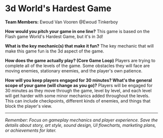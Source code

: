 # 3d World's Hardest Game

**Team Members:** Ewoud Van Vooren @Ewoud Tinkerboy

**How would you pitch your game in one line?**
This game is based on the Flash game World's Hardest Game, but it's in 3d!

**What is the key mechanic(s) that make it fun?**
The key mechanic that will make this game fun is the 3d aspect of the game.

**How does the game actually play? (Core Game Loop)**
Players are trying to complete all of the levels of the game. Some obstacles they will face are moving enemies, stationary enemies, and the player's own patience.

**How will you keep players engaged for 30 minutes? What's the general scope of your game (will change as you go)?**
Players will be engaged for 30 minutes as they move through the game, level by level, and each level will get harder with some minor mechanics added throughout the levels. This can include checkpoints, different kinds of enemies, and things that block the player's view.

---
*Remember: Focus on gameplay mechanics and player experience. Save the details about story, art style, sound design, UI flowcharts, marketing plans, or achievements for later.*

